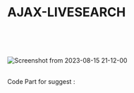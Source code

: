 # AJAX-LIVESEARCH

<br>
<br><br>

![Screenshot from 2023-08-15 21-12-00](https://github.com/Msenarathna47/AJAX-LIVESEARCH/assets/117444289/b28ea8cb-b66b-4e36-b601-50337d27ca98)
<br><br>
<p dir="auto">Code Part for suggest :</p>
<div dir="auto"><div class="snippet-clipboard-content notranslate position-relative overflow-auto"><pre class="notranslate">
<code>   
    <script>
        function suggest(str){
            if(str.length == 0){
                document.getElementById("hint").innerHTML = "";
                return;
            }else{
                var xmlhttp = new XMLHttpRequest();
                xmlhttp.onreadystatechange = function (){
                    if(xmlhttp.readyState == 4 && xmlhttp.status == 200){
                        document.getElementById("hint").innerHTML = xmlhttp.responseText;
                        
                    } 
                }
                xmlhttp.open("GET","suggest.php?q="+str , true);
                xmlhttp.send();
            }
        }
    </script>
  
</code>
</pre><div class="zeroclipboard-container position-absolute right-0 top-0">
    <clipboard-copy aria-label="Copy" class="ClipboardButton btn js-clipboard-copy m-2 p-0 tooltipped-no-delay" data-copy-feedback="Copied!" data-tooltip-direction="w" value="    git clone https://github.com/MSenarathna47/sales-inventry-system.git" tabindex="0" role="button">
      <svg aria-hidden="true" height="16" viewBox="0 0 16 16" version="1.1" width="16" data-view-component="true" class="octicon octicon-copy js-clipboard-copy-icon m-2">
    <path d="M0 6.75C0 5.784.784 5 1.75 5h1.5a.75.75 0 0 1 0 1.5h-1.5a.25.25 0 0 0-.25.25v7.5c0 .138.112.25.25.25h7.5a.25.25 0 0 0 .25-.25v-1.5a.75.75 0 0 1 1.5 0v1.5A1.75 1.75 0 0 1 9.25 16h-7.5A1.75 1.75 0 0 1 0 14.25Z"></path><path d="M5 1.75C5 .784 5.784 0 6.75 0h7.5C15.216 0 16 .784 16 1.75v7.5A1.75 1.75 0 0 1 14.25 11h-7.5A1.75 1.75 0 0 1 5 9.25Zm1.75-.25a.25.25 0 0 0-.25.25v7.5c0 .138.112.25.25.25h7.5a.25.25 0 0 0 .25-.25v-7.5a.25.25 0 0 0-.25-.25Z"></path>
</svg>
      <svg aria-hidden="true" height="16" viewBox="0 0 16 16" version="1.1" width="16" data-view-component="true" class="octicon octicon-check js-clipboard-check-icon color-fg-success d-none m-2">
    <path d="M13.78 4.22a.75.75 0 0 1 0 1.06l-7.25 7.25a.75.75 0 0 1-1.06 0L2.22 9.28a.751.751 0 0 1 .018-1.042.751.751 0 0 1 1.042-.018L6 10.94l6.72-6.72a.75.75 0 0 1 1.06 0Z"></path>
</svg>
    </clipboard-copy>
  </div></div><div dir="auto">








</div></div>

